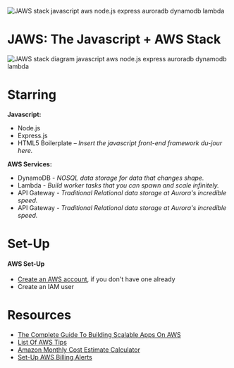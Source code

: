 ![JAWS stack javascript aws node.js express auroradb dynamodb lambda](https://github.com/servant-app/JAWS/blob/master/site/public/img/jaws_logo_javascript_aws.png)

JAWS: The Javascript + AWS Stack
=================================





![JAWS stack diagram javascript aws node.js express auroradb dynamodb lambda](https://github.com/servant-app/JAWS/blob/master/site/public/img/jaws_diagram_javascript_aws.png)

Starring
=================================

**Javascript:**
- Node.js
- Express.js
- HTML5 Boilerplate – *Insert the javascript front-end framework du-jour here.*

**AWS Services:**
- DynamoDB - *NOSQL data storage for data that changes shape.*
- Lambda - *Build worker tasks that you can spawn and scale infinitely.*
- API Gateway - *Traditional Relational data storage at Aurora's incredible speed.*
- API Gateway - *Traditional Relational data storage at Aurora's incredible speed.*

Set-Up
=================================

#### AWS Set-Up

* [Create an AWS account](http://aws.amazon.com/,), if you don't have one already
* Create an IAM user

Resources
=================================
* [The Complete Guide To Building Scalable Apps On AWS](https://www.airpair.com/aws/posts/building-a-scalable-web-app-on-amazon-web-services-p1)
*  [List Of AWS Tips](https://wblinks.com/notes/aws-tips-i-wish-id-known-before-i-started/)
* [Amazon Monthly Cost Estimate Calculator](http://calculator.s3.amazonaws.com/index.html)
* [Set-Up AWS Billing Alerts](http://docs.aws.amazon.com/awsaccountbilling/latest/aboutv2/monitor-charges.html)
